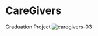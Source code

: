 # CareGivers
Graduation Project 
![caregivers-03](https://github.com/user-attachments/assets/c01c7904-07d7-41fc-be2c-d726ac8aacb5)

